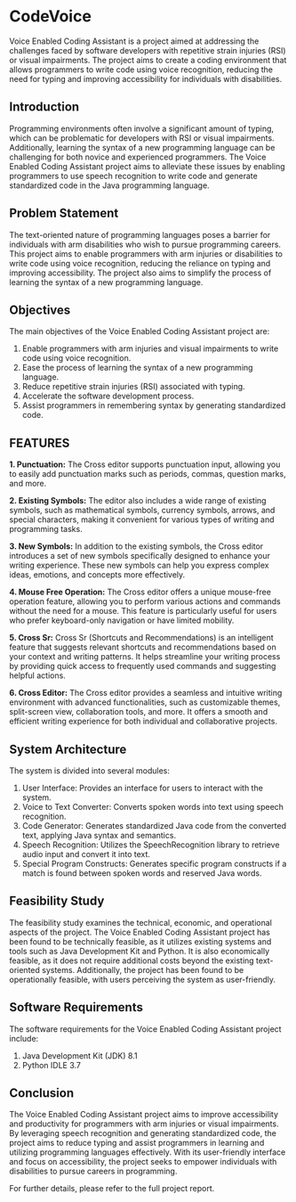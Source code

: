 # CodeVoice

Voice Enabled Coding Assistant is a project aimed at addressing the challenges faced by software developers with repetitive strain injuries (RSI) or visual impairments. The project aims to create a coding environment that allows programmers to write code using voice recognition, reducing the need for typing and improving accessibility for individuals with disabilities.

## Introduction
Programming environments often involve a significant amount of typing, which can be problematic for developers with RSI or visual impairments. Additionally, learning the syntax of a new programming language can be challenging for both novice and experienced programmers. The Voice Enabled Coding Assistant project aims to alleviate these issues by enabling programmers to use speech recognition to write code and generate standardized code in the Java programming language.

## Problem Statement
The text-oriented nature of programming languages poses a barrier for individuals with arm disabilities who wish to pursue programming careers. This project aims to enable programmers with arm injuries or disabilities to write code using voice recognition, reducing the reliance on typing and improving accessibility. The project also aims to simplify the process of learning the syntax of a new programming language.

## Objectives
The main objectives of the Voice Enabled Coding Assistant project are:
1. Enable programmers with arm injuries and visual impairments to write code using voice recognition.
2. Ease the process of learning the syntax of a new programming language.
3. Reduce repetitive strain injuries (RSI) associated with typing.
4. Accelerate the software development process.
5. Assist programmers in remembering syntax by generating standardized code.

## FEATURES

**1. Punctuation:** The Cross editor supports punctuation input, allowing you to easily add punctuation marks such as periods, commas, question marks, and more.

**2. Existing Symbols:** The editor also includes a wide range of existing symbols, such as mathematical symbols, currency symbols, arrows, and special characters, making it convenient for various types of writing and programming tasks.

**3. New Symbols:** In addition to the existing symbols, the Cross editor introduces a set of new symbols specifically designed to enhance your writing experience. These new symbols can help you express complex ideas, emotions, and concepts more effectively.

**4. Mouse Free Operation:** The Cross editor offers a unique mouse-free operation feature, allowing you to perform various actions and commands without the need for a mouse. This feature is particularly useful for users who prefer keyboard-only navigation or have limited mobility.

**5. Cross Sr:** Cross Sr (Shortcuts and Recommendations) is an intelligent feature that suggests relevant shortcuts and recommendations based on your context and writing patterns. It helps streamline your writing process by providing quick access to frequently used commands and suggesting helpful actions.

**6. Cross Editor:** The Cross editor provides a seamless and intuitive writing environment with advanced functionalities, such as customizable themes, split-screen view, collaboration tools, and more. It offers a smooth and efficient writing experience for both individual and collaborative projects.

## System Architecture
The system is divided into several modules:
1. User Interface: Provides an interface for users to interact with the system.
2. Voice to Text Converter: Converts spoken words into text using speech recognition.
3. Code Generator: Generates standardized Java code from the converted text, applying Java syntax and semantics.
4. Speech Recognition: Utilizes the SpeechRecognition library to retrieve audio input and convert it into text.
5. Special Program Constructs: Generates specific program constructs if a match is found between spoken words and reserved Java words.

## Feasibility Study
The feasibility study examines the technical, economic, and operational aspects of the project. The Voice Enabled Coding Assistant project has been found to be technically feasible, as it utilizes existing systems and tools such as Java Development Kit and Python. It is also economically feasible, as it does not require additional costs beyond the existing text-oriented systems. Additionally, the project has been found to be operationally feasible, with users perceiving the system as user-friendly.

## Software Requirements
The software requirements for the Voice Enabled Coding Assistant project include:
1. Java Development Kit (JDK) 8.1
2. Python IDLE 3.7

## Conclusion
The Voice Enabled Coding Assistant project aims to improve accessibility and productivity for programmers with arm injuries or visual impairments. By leveraging speech recognition and generating standardized code, the project aims to reduce typing and assist programmers in learning and utilizing programming languages effectively. With its user-friendly interface and focus on accessibility, the project seeks to empower individuals with disabilities to pursue careers in programming.

For further details, please refer to the full project report.

